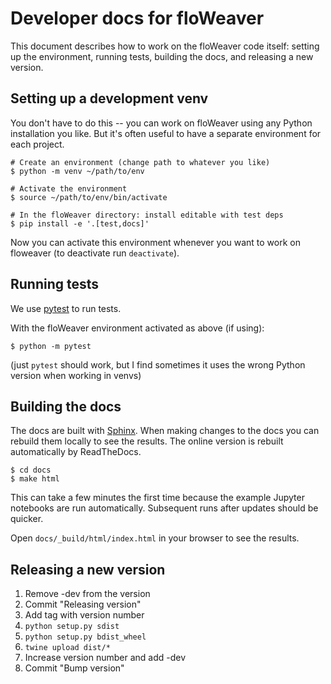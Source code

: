 # Developer docs for floWeaver

This document describes how to work on the floWeaver code itself: setting up the
environment, running tests, building the docs, and releasing a new version.

## Setting up a development venv

You don't have to do this -- you can work on floWeaver using any Python
installation you like. But it's often useful to have a separate environment for
each project.

```shell
# Create an environment (change path to whatever you like)
$ python -m venv ~/path/to/env

# Activate the environment
$ source ~/path/to/env/bin/activate

# In the floWeaver directory: install editable with test deps
$ pip install -e '.[test,docs]'
```

Now you can activate this environment whenever you want to work on floweaver (to
deactivate run `deactivate`).

## Running tests

We use [pytest](https://pytest.org) to run tests.

With the floWeaver environment activated as above (if using):
```shell
$ python -m pytest
```

(just `pytest` should work, but I find sometimes it uses the wrong Python
version when working in venvs)

## Building the docs

The docs are built with [Sphinx](http://sphinx-doc.org). When making changes to
the docs you can rebuild them locally to see the results. The online version is
rebuilt automatically by ReadTheDocs.

```shell
$ cd docs
$ make html
```

This can take a few minutes the first time because the example Jupyter notebooks
are run automatically. Subsequent runs after updates should be quicker.

Open `docs/_build/html/index.html` in your browser to see the results.

## Releasing a new version

1. Remove -dev from the version
2. Commit "Releasing version"
3. Add tag with version number
4. `python setup.py sdist`
5. `python setup.py bdist_wheel`
6. `twine upload dist/*`
7. Increase version number and add -dev
8. Commit "Bump version"
